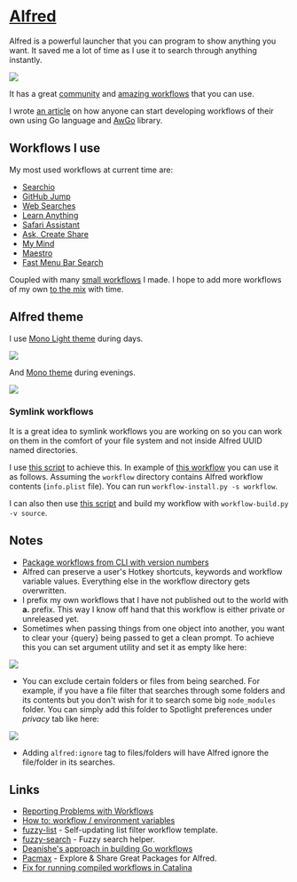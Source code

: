 # [Alfred](https://www.alfredapp.com)

Alfred is a powerful launcher that you can program to show anything you want. It saved me a lot of time as I use it to search through anything instantly.

![](https://i.imgur.com/pr19IYn.jpg)

It has a great [community](http://www.alfredforum.com/) and [amazing workflows](https://github.com/learn-anything/alfred-workflows) that you can use.

I wrote [an article](https://medium.com/@nikitavoloboev/writing-alfred-workflows-in-go-2a44f62dc432) on how anyone can start developing workflows of their own using Go language and [AwGo](https://github.com/deanishe/awgo) library.

## Workflows I use

My most used workflows at current time are:

- [Searchio](https://github.com/deanishe/alfred-searchio)
- [GitHub Jump](https://github.com/nikitavoloboev/small-workflows#workflow-augmentations)
- [Web Searches](https://github.com/nikitavoloboev/alfred-web-searches)
- [Learn Anything](https://github.com/nikitavoloboev/alfred-learn-anything)
- [Safari Assistant](https://github.com/deanishe/alfred-safari-assistant)
- [Ask, Create Share](https://github.com/nikitavoloboev/alfred-ask-create-share)
- [My Mind](https://github.com/nikitavoloboev/alfred-my-mind)
- [Maestro](https://github.com/iansinnott/alfred-maestro)
- [Fast Menu Bar Search](https://github.com/ascandroli/menudump/releases/download/1.8.0/Menu.Bar.Search-v1_8.alfredworkflow)

Coupled with many [small workflows](https://github.com/nikitavoloboev/small-workflows) I made. I hope to add more workflows of my own [to the mix](https://github.com/learn-anything/alfred-workflows) with time.

## Alfred theme

I use [Mono Light theme](https://www.alfredapp.com/extras/theme/aPPZ1CC4XQ/) during days.

![](https://i.imgur.com/VJkJzch.png)

And [Mono theme](https://www.alfredapp.com/extras/theme/soFFOqrS7o/) during evenings.

![](https://content.invisioncic.com/r229491/monthly_2020_06/1692126768_CleanShot2020-06-03at19_26.40@2x.png.23a6a049eecb37dd237f4e2e341d363a.png)

### Symlink workflows

It is a great idea to symlink workflows you are working on so you can work on them in the comfort of your file system and not inside Alfred UUID named directories.

I use [this script](https://gist.github.com/deanishe/35faae3e7f89f629a94e) to achieve this. In example of [this workflow](https://github.com/nikitavoloboev/small-workflows/tree/master/folder-search) you can use it as follows. Assuming the `workflow` directory contains Alfred workflow contents (`info.plist` file). You can run `workflow-install.py -s workflow`.

I can also then use [this script](https://gist.github.com/deanishe/b16f018119ef3fe951af) and build my workflow with `workflow-build.py -v source`.

## Notes

- [Package workflows from CLI with version numbers](https://www.alfredforum.com/topic/10838-how-to-package-workflows-from-the-command-line/?tab=comments#comment-55677)
- Alfred can preserve a user's Hotkey shortcuts, keywords and workflow variable values. Everything else in the workflow directory gets overwritten.
- I prefix my own workflows that I have not published out to the world with **a.** prefix. This way I know off hand that this workflow is either private or unreleased yet.
- Sometimes when passing things from one object into another, you want to clear your {query} being passed to get a clean prompt. To achieve this you can set argument utility and set it as empty like here:

![](https://i.imgur.com/seduWW7.png)

- You can exclude certain folders or files from being searched. For example, if you have a file filter that searches through some folders and its contents but you don't wish for it to search some big `node_modules` folder. You can simply add this folder to Spotlight preferences under _privacy_ tab like here:

![](https://i.imgur.com/D0NP2s3.png)

- Adding `alfred:ignore` tag to files/folders will have Alfred ignore the file/folder in its searches.

## Links

- [Reporting Problems with Workflows](https://www.alfredforum.com/topic/10224-reporting-problems-with-workflows/)
- [How to: workflow / environment variables](https://www.alfredforum.com/topic/9070-how-to-workflowenvironment-variables/?tab=comments#comment-45177)
- [fuzzy-list](https://github.com/derickfay/fuzzylist) - Self-updating list filter workflow template.
- [fuzzy-search](https://github.com/deanishe/alfred-fuzzy) - Fuzzy search helper.
- [Deanishe's approach in building Go workflows](https://github.com/deanishe/awgo/commit/5f0051950af39371385f2dfda96483eb1423e565#r29572675)
- [Pacmax](https://pacmax.org/) - Explore & Share Great Packages for Alfred.
- [Fix for running compiled workflows in Catalina](https://github.com/deanishe/alfred-sublime-text/issues/20#issuecomment-539578934)
